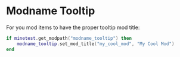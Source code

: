 # Modname Tooltip

For you mod items to have the proper tooltip mod title:

```lua
if minetest.get_modpath("modname_tooltip") then
	modname_tooltip.set_mod_title("my_cool_mod", "My Cool Mod")
end
```
